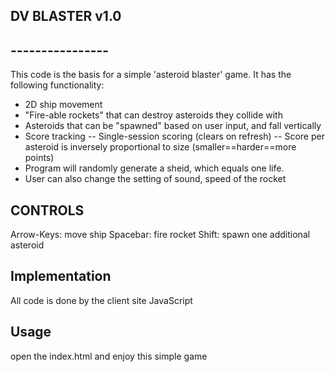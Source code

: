 ## DV BLASTER v1.0
## ----------------

This code is the basis for a simple 'asteroid blaster' game. It has the
following functionality:
- 2D ship movement
- "Fire-able rockets" that can destroy asteroids they collide with
- Asteroids that can be "spawned" based on user input, and fall vertically
- Score tracking
 -- Single-session scoring (clears on refresh)
 -- Score per asteroid is inversely proportional to size (smaller==harder==more points)
- Program will randomly generate a sheid, which equals one life.
- User can also change the setting of sound, speed of the rocket

## CONTROLS

Arrow-Keys: move ship
Spacebar: fire rocket
Shift: spawn one additional asteroid

## Implementation

All code is done by the client site JavaScript

## Usage

open the index.html and enjoy this simple game
